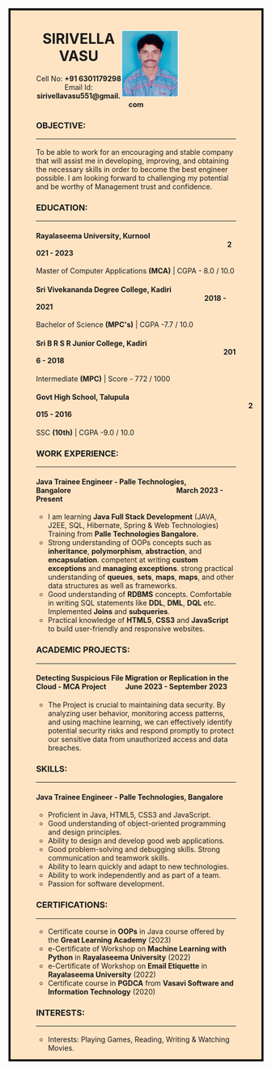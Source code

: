 <!DOCTYPE html>
<html lang="en">

<head>
    <meta charset="UTF-8">
    <meta name="viewport" content="width=device-width, initial-scale=1.0">
    <title>Resume</title>
    <style>
        .resume {
            padding-right: 10%;
            padding-left: 10%;
            background-color: bisque;
            border: 4px solid black;
        }
        .title {
            text-align: center;
        }
        ul {
            list-style-type: circle;
        }
        .photo {
            padding-right: 3cm;
            float: right;
        }
        img {
            height: 3.5cm;
            width: 3cm;
        }
    </style>
</head>
<body>
    <form class="resume">
        <div class="title">
            <div class="photo"><img src="myphoto.jpg" alt="User Photo"></div>
            <h1 class="name">SIRIVELLA VASU</h1>
            <p>Cell No: <b>+91 6301179298</b> <br> Email Id: <b>sirivellavasu551@gmail.com</b></p>
        </div>
        <div>
            <h3>OBJECTIVE:
                <hr>
            </h3>
            <p>To be able to work for an encouraging and stable company that will assist me in developing, improving,
                and
                obtaining the necessary skills in order to become the best engineer possible. I am looking forward to
                challenging my potential and be worthy of Management trust and confidence.</p>
        </div>
        <div>
            <h3>EDUCATION:
                <hr>
            </h3>
            <div>
                <h4><span>Rayalaseema University, Kurnool</span> <span style="margin-left: 10cm;">2021 - 2023</span>
                </h4>
                <p>Master of Computer Applications <b>(MCA)</b> | CGPA - 8.0 / 10.0</p>
            </div>
            <div>
                <h4><span>Sri Vivekananda Degree College, Kadiri</span> <span style="margin-left: 8.8cm;">2018 -
                        2021</span>
                </h4>
                <p>Bachelor of Science <b>(MPC's)</b> | CGPA -7.7 / 10.0</p>
            </div>
            <div>
                <h4><span>Sri B R S R Junior College, Kadiri</span> <span style="margin-left: 9.8cm;">2016 - 2018</span>
                </h4>
                <p>Intermediate <b>(MPC)</b> | Score - 772 / 1000</p>
            </div>
            <div>
                <h4><span>Govt High School, Talupula</span> <span style="margin-left: 11.1cm;">2015 - 2016</span></h4>
                <p>SSC <b>(10th)</b> | CGPA -9.0 / 10.0</p>
            </div>
        </div>
        <div>
            <h3>WORK EXPERIENCE:
                <hr>
            </h3>
            <h4><span>Java Trainee Engineer - Palle Technologies, Bangalore</span><span
                    style="margin-left: 5.5cm;">March
                    2023 - Present</span></h4>
            <ul>
                <li>I am learning <b>Java Full Stack Development</b> (JAVA, J2EE, SQL, Hibernate, Spring & Web
                    Technologies)
                    Training
                    from <b>Palle Technologies Bangalore.</b></li>
                <li>Strong understanding of OOPs concepts such as <b>inheritance</b>, <b>polymorphism</b>,
                    <b>abstraction</b>, and <b>encapsulation</b>.
                    competent at writing <b>custom exceptions</b> and <b>managing exceptions</b>. strong practical
                    understanding of
                    <b>queues</b>,
                    <b>sets</b>, <b>maps</b>,
                    <b>maps</b>, and other data structures as well as frameworks.
                </li>
                <li>Good understanding of <b>RDBMS</b> concepts. Comfortable in writing SQL statements like <b>DDL</b>,
                    <b>DML</b>, <b>DQL</b>
                    etc.
                    Implemented <b>Joins</b> and <b>subqueries</b>.
                </li>
                <li>Practical knowledge of <b>HTML5</b>, <b>CSS3</b> and <b>JavaScript</b> to build user-friendly and
                    responsive websites.</li>
            </ul>
        </div>
        <div>
            <h3>ACADEMIC PROJECTS:
                <hr>
            </h3>
            <h4><span>Detecting Suspicious File Migration or Replication in the Cloud - MCA Project</span><span
                    style="margin-left: 1cm;">June 2023 - September 2023</span></h4>
            <ul>
                <li>The Project is crucial to maintaining data security. By analyzing user behavior, monitoring access
                    patterns,
                    and using machine learning, we can effectively identify potential security risks and respond
                    promptly to
                    protect our sensitive data from unauthorized access and data breaches.</li>
            </ul>
        </div>
        <div>
            <h3>SKILLS:
                <hr>
            </h3>
            <h4>Java Trainee Engineer - Palle Technologies, Bangalore</h4>
            <ul>
                <li>Proficient in Java, HTML5, CSS3 and JavaScript.</li>
                <li>Good understanding of object-oriented programming and design principles.</li>
                <li>Ability to design and develop good web applications.</li>
                <li>Good problem-solving and debugging skills. Strong communication and teamwork skills.</li>
                <li>Ability to learn quickly and adapt to new technologies.</li>
                <li>Ability to work independently and as part of a team.</li>
                <li>Passion for software development.</li>
            </ul>
            <div>
                <h3>CERTIFICATIONS:
                    <hr>
                </h3>
                <ul>
                    <li>Certificate course in <b>OOPs</b> in Java course offered by the <b>Great Learning Academy</b>
                        (2023)
                    </li>
                    <li>e-Certificate of Workshop on <b>Machine Learning with Python</b> in <b>Rayalaseema
                            University</b>
                        (2022)</li>
                    <li>e-Certificate of Workshop on <b>Email Etiquette</b> in <b>Rayalaseema University</b> (2022)</li>
                    <li>Certificate course in <b>PGDCA</b> from <b>Vasavi Software and Information Technology</b> (2020)
                    </li>
                </ul>
                <div>
                    <h3>INTERESTS:
                        <hr>
                    </h3>
                    <ul>
                        <li>Interests: Playing Games, Reading, Writing & Watching Movies.</li>
                    </ul>
                </div>
            </div>
    </form>
</body>

</html>
